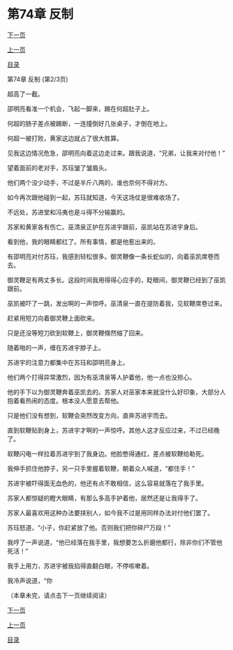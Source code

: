 <h1>第74章    反制</h1>
            <div><p><a href="./221_%E7%AC%AC74%E7%AB%A0_%E5%8F%8D%E5%88%B6.md">下一页</a></p><p><a href="./219_%E7%AC%AC74%E7%AB%A0_%E5%8F%8D%E5%88%B6.md">上一页</a></p><p><a href="../">目录</a></p></div>
            <div><p>第74章    反制 (第2/3页)</p><p>超高了一截。</p><p>邵明亮看准一个机会，飞起一脚来，踢在何超肚子上。</p><p>何超的肠子差点被踢断，一连撞倒好几张桌子，才倒在地上。</p><p>何超一被打败，黄家这边就占了很大胜算。</p><p>见我这边情况危急，邵明亮向着这边走过来。跟我说道，“兄弟，让我来对付他！”</p><p>望着面前的老对手，苏珏皱了皱眉头。</p><p>他们两个没少动手，不过是半斤八两的，谁也奈何不得对方。</p><p>如今再次跟他碰到一起，苏珏就知道，今天这场仗是很难收场了。</p><p>不远处，苏进堂和冯夷也是斗得不分输赢的。</p><p>苏家和黄家各有伤亡。巫清泉正护在苏进宇跟前，巫凯站在苏进宇身后。</p><p>看到他，我的眼睛都红了。所有事情，都是他惹出来的。</p><p>有邵明亮对付苏珏，我感到轻松很多。御灵鞭像一条长蛇似的，向着巫凯席卷而去。</p><p>御灵鞭足有两丈多长。这段时间我用得得心应手的，眨眼间，御灵鞭已经到了巫凯跟前。</p><p>巫凯被吓了一跳，发出啊的一声惊呼。巫清泉一直在提防着我，见软鞭席卷过来。</p><p>赶紧用短刀向着御灵鞭上面砍来。</p><p>只是还没等短刀砍到软鞭上，御灵鞭倏然缩了回来。</p><p>随着啪的一声，缠在苏进宇脖子上。</p><p>苏进宇的注意力都集中在苏珏和邵明亮身上。</p><p>他们两个打得异常激烈，因为有巫清泉等人护着他，他一点也没担心。</p><p>他的手下以为御灵鞭奔着巫凯去的。苏家人对巫家本来就没什么好印象，大部分人抱着看热闹的态度。根本没人愿意去帮他。</p><p>只是他们没有想到，软鞭会突然改变方向，直奔苏进宇而去。</p><p>直到软鞭贴到身上，苏进宇才啊的一声惊呼。其他人这才反应过来，不过已经晚了。</p><p>软鞭闪电一样拉着苏进宇到了我身边。他脸憋得通红，差点被软鞭给勒死。</p><p>我伸手抓住他脖子，另一只手里握着软鞭，朝着众人喊道，“都住手！”</p><p>苏进宇被吓得面无血色的，他还有点不敢相信，这么容易就落在了我手里。</p><p>苏家人都惊疑的瞪大眼睛，有那么多高手护着他，居然还是让我得手了。</p><p>苏家人最喜欢用这种办法要挟别人，如今我不过是用同样办法对付他们罢了。</p><p>苏珏怒道，“小子，你赶紧放了他。否则我们把你碎尸万段！”</p><p>我哼了一声说道，“他已经落在我手里，我想要怎么折磨他都行，除非你们不管他死活！”</p><p>我手上用力，苏进宇被我掐得直翻白眼，不停咳嗽着。</p><p>我冷声说道，“你</p><p>（本章未完，请点击下一页继续阅读）</p></div>
            <div><p><a href="./221_%E7%AC%AC74%E7%AB%A0_%E5%8F%8D%E5%88%B6.md">下一页</a></p><p><a href="./219_%E7%AC%AC74%E7%AB%A0_%E5%8F%8D%E5%88%B6.md">上一页</a></p><p><a href="../">目录</a></p></div>